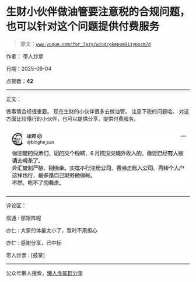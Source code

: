 # 生财小伙伴做油管要注意税的合规问题，也可以针对这个问题提供付费服务

> 原文：[`www.yuque.com/for_lazy/wind/gkepom911ypxcm7d`](https://www.yuque.com/for_lazy/wind/gkepom911ypxcm7d)

作者： 带人炒票

日期：2025-09-04

点赞数：**42**

* * *

正文：

做事情合规很重要。 现在生财的小伙伴很多去做油管。 注意下税的问题哈。 对这方面比较懂行的小伙伴，也可以提供分享，提供付费服务。

![](img/ee2296f8f8b2e5fa80b48893ce0b0924.png "None")

* * *

评论区：

信通 : 那矩阵呢

亦仁 : 大家的体量太小了，暂时不用担心

亦仁 : 感谢分享，已中标

带人炒票 : [鼓掌]

* * *

公众号懒人搜索，[懒人专属群分享](https://lazybook.fun/#/blog/group)
